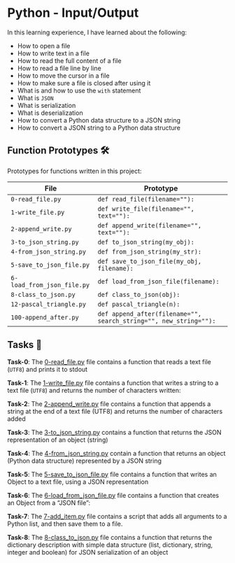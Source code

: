 #  Python - Input/Output

In this learning experience, I have learned about the following:
- How to open a file
- How to write text in a file
- How to read the full content of a file
- How to read a file line by line
- How to move the cursor in a file
- How to make sure a file is closed after using it
- What is and how to use the `with` statement
- What is `JSON`
- What is serialization
- What is deserialization
- How to convert a Python data structure to a JSON string
- How to convert a JSON string to a Python data structure

## Function Prototypes 🛠️

Prototypes for functions written in this project:

| File                          | Prototype                                      |
| ----------------------------- | -----------------------------------------------|
| `0-read_file.py`                 | `def read_file(filename=""):`                             |
| `1-write_file.py`                | `def write_file(filename="", text=""):`                      |
| `2-append_write.py`          | `def append_write(filename="", text=""):`             |
| `3-to_json_string.py`       | `def to_json_string(my_obj):`          |
| `4-from_json_string.py`          | `def from_json_string(my_str):`             |
| `5-save_to_json_file.py`          | `def save_to_json_file(my_obj, filename):`                              |
| `6-load_from_json_file.py`          | `def load_from_json_file(filename):`    |
| `8-class_to_json.py`          | `def class_to_json(obj):`    |
| `12-pascal_triangle.py`          | `def pascal_triangle(n):`    |
| `100-append_after.py`          | `def append_after(filename="", search_string="", new_string=""):`    |

## Tasks :page_with_curl:

**Task-0**: The [0-read_file.py](./0-read_file.py) file contains a function that reads a text file (`UTF8`) and prints it to stdout

**Task-1**: The [1-write_file.py](./1-write_file.py) file contains a function that writes a string to a text file (`UTF8`) and returns the number of characters written:

**Task-2**: The [2-append_write.py](./2-append_write.py) file contains a function that appends a string at the end of a text file (UTF8) and returns the number of characters added

**Task-3**: The [3-to_json_string.py](./3-to_json_string.py) contains a function that returns the JSON representation of an object (string)

**Task-4**: The [4-from_json_string.py](./4-from_json_string.py) contain a function that returns an object (Python data structure) represented by a JSON string

**Task-5**: The [5-save_to_json_file.py](./5-save_to_json_file.py) file contains a function that writes an Object to a text file, using a JSON representation

**Task-6**: The [6-load_from_json_file.py](./6-load_from_json_file.py) file contains a function that creates an Object from a “JSON file”:

**Task-7**: The [7-add_item.py](./7-add_item.py) file contains a script that adds all arguments to a Python list, and then save them to a file.

**Task-8**: The [8-class_to_json.py](./8-class_to_json.py) file contains a function that returns the dictionary description with simple data structure (list, dictionary, string, integer and boolean) for JSON serialization of an object
